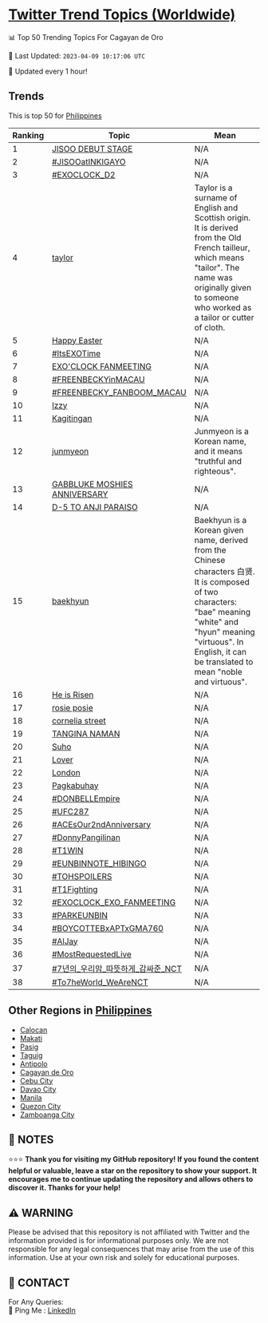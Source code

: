 [Twitter Trend Topics (Worldwide)](https://github.com/ErcinDedeoglu/Twitter-Trend-Topics)
==========


📊 Top 50 Trending Topics For Cagayan de Oro

📆 Last Updated: `2023-04-09 10:17:06 UTC`

🔧 Updated every 1 hour!


## Trends

This is top 50 for [Philippines](</Philippines>)

| Ranking | Topic | Mean |
| ------- | ------------ | ------------ |
| 1 | [JISOO DEBUT STAGE](http://twitter.com/search?q=JISOO+DEBUT+STAGE) | N/A |
| 2 | [#JISOOatINKIGAYO](http://twitter.com/search?q=%23JISOOatINKIGAYO) | N/A |
| 3 | [#EXOCLOCK_D2](http://twitter.com/search?q=%23EXOCLOCK_D2) | N/A |
| 4 | [taylor](http://twitter.com/search?q=taylor) | Taylor is a surname of English and Scottish origin. It is derived from the Old French tailleur, which means "tailor". The name was originally given to someone who worked as a tailor or cutter of cloth. |
| 5 | [Happy Easter](http://twitter.com/search?q=Happy+Easter) | N/A |
| 6 | [#ItsEXOTime](http://twitter.com/search?q=%23ItsEXOTime) | N/A |
| 7 | [EXO'CLOCK FANMEETING](http://twitter.com/search?q=EXO%27CLOCK+FANMEETING) | N/A |
| 8 | [#FREENBECKYinMACAU](http://twitter.com/search?q=%23FREENBECKYinMACAU) | N/A |
| 9 | [#FREENBECKY_FANBOOM_MACAU](http://twitter.com/search?q=%23FREENBECKY_FANBOOM_MACAU) | N/A |
| 10 | [Izzy](http://twitter.com/search?q=Izzy) | N/A |
| 11 | [Kagitingan](http://twitter.com/search?q=Kagitingan) | N/A |
| 12 | [junmyeon](http://twitter.com/search?q=junmyeon) | Junmyeon is a Korean name, and it means "truthful and righteous". |
| 13 | [GABBLUKE MOSHIES ANNIVERSARY](http://twitter.com/search?q=GABBLUKE+MOSHIES+ANNIVERSARY) | N/A |
| 14 | [D-5 TO ANJI PARAISO](http://twitter.com/search?q=D-5+TO+ANJI+PARAISO) | N/A |
| 15 | [baekhyun](http://twitter.com/search?q=baekhyun) | Baekhyun is a Korean given name, derived from the Chinese characters 白贤. It is composed of two characters: "bae" meaning "white" and "hyun" meaning "virtuous". In English, it can be translated to mean "noble and virtuous". |
| 16 | [He is Risen](http://twitter.com/search?q=He+is+Risen) | N/A |
| 17 | [rosie posie](http://twitter.com/search?q=rosie+posie) | N/A |
| 18 | [cornelia street](http://twitter.com/search?q=cornelia+street) | N/A |
| 19 | [TANGINA NAMAN](http://twitter.com/search?q=TANGINA+NAMAN) | N/A |
| 20 | [Suho](http://twitter.com/search?q=Suho) | N/A |
| 21 | [Lover](http://twitter.com/search?q=Lover) | N/A |
| 22 | [London](http://twitter.com/search?q=London) | N/A |
| 23 | [Pagkabuhay](http://twitter.com/search?q=Pagkabuhay) | N/A |
| 24 | [#DONBELLEmpire](http://twitter.com/search?q=%23DONBELLEmpire) | N/A |
| 25 | [#UFC287](http://twitter.com/search?q=%23UFC287) | N/A |
| 26 | [#ACEsOur2ndAnniversary](http://twitter.com/search?q=%23ACEsOur2ndAnniversary) | N/A |
| 27 | [#DonnyPangilinan](http://twitter.com/search?q=%23DonnyPangilinan) | N/A |
| 28 | [#T1WIN](http://twitter.com/search?q=%23T1WIN) | N/A |
| 29 | [#EUNBINNOTE_HIBINGO](http://twitter.com/search?q=%23EUNBINNOTE_HIBINGO) | N/A |
| 30 | [#TOHSPOILERS](http://twitter.com/search?q=%23TOHSPOILERS) | N/A |
| 31 | [#T1Fighting](http://twitter.com/search?q=%23T1Fighting) | N/A |
| 32 | [#EXOCLOCK_EXO_FANMEETING](http://twitter.com/search?q=%23EXOCLOCK_EXO_FANMEETING) | N/A |
| 33 | [#PARKEUNBIN](http://twitter.com/search?q=%23PARKEUNBIN) | N/A |
| 34 | [#BOYCOTTEBxAPTxGMA760](http://twitter.com/search?q=%23BOYCOTTEBxAPTxGMA760) | N/A |
| 35 | [#AlJay](http://twitter.com/search?q=%23AlJay) | N/A |
| 36 | [#MostRequestedLive](http://twitter.com/search?q=%23MostRequestedLive) | N/A |
| 37 | [#7년의_우리맘_따뜻하게_감싸준_NCT](http://twitter.com/search?q=%237%eb%85%84%ec%9d%98_%ec%9a%b0%eb%a6%ac%eb%a7%98_%eb%94%b0%eb%9c%bb%ed%95%98%ea%b2%8c_%ea%b0%90%ec%8b%b8%ec%a4%80_NCT) | N/A |
| 38 | [#To7heWorld_WeAreNCT](http://twitter.com/search?q=%23To7heWorld_WeAreNCT) | N/A |



## Other Regions in [Philippines](</Philippines>)

* [Calocan](</Philippines/Calocan.md>)
* [Makati](</Philippines/Makati.md>)
* [Pasig](</Philippines/Pasig.md>)
* [Taguig](</Philippines/Taguig.md>)
* [Antipolo](</Philippines/Antipolo.md>)
* [Cagayan de Oro](</Philippines/Cagayan de Oro.md>)
* [Cebu City](</Philippines/Cebu City.md>)
* [Davao City](</Philippines/Davao City.md>)
* [Manila](</Philippines/Manila.md>)
* [Quezon City](</Philippines/Quezon City.md>)
* [Zamboanga City](</Philippines/Zamboanga City.md>)



## 📝 NOTES

⭐⭐⭐ **Thank you for visiting my GitHub repository! If you found the content helpful or valuable, leave a star on the repository to show your support. It encourages me to continue updating the repository and allows others to discover it. Thanks for your help!**


## ⚠️ WARNING

Please be advised that this repository is not affiliated with Twitter and the information provided is for informational purposes only. We are not responsible for any legal consequences that may arise from the use of this information. Use at your own risk and solely for educational purposes.


## 📨 CONTACT

 For Any Queries:  
            🏓 Ping Me : [LinkedIn](https://www.linkedin.com/in/ercindedeoglu/)
